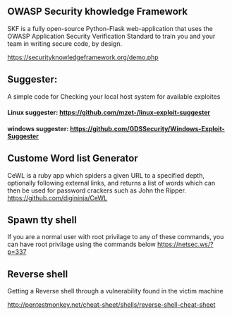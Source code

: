## OWASP Security khowledge Framework
SKF is a fully open-source Python-Flask web-application that uses the OWASP Application Security Verification Standard to train you and your team in writing secure code, by design.

https://securityknowledgeframework.org/demo.php

## Suggester:
A simple code for Checking your local host system for available exploites

#### Linux suggester: https://github.com/mzet-/linux-exploit-suggester

#### windows suggester: https://github.com/GDSSecurity/Windows-Exploit-Suggester

## Custome Word list Generator
CeWL is a ruby app which spiders a given URL to a specified depth, optionally following external links, and
returns a list of words which can then be used for password crackers such as John the Ripper.
https://github.com/digininja/CeWL


## Spawn tty shell

If you are a normal user with root privilage to any of these commands, you can have root privilage using the commands
below
https://netsec.ws/?p=337


## Reverse shell

Getting a Reverse shell through a vulnerability found in the victim machine

http://pentestmonkey.net/cheat-sheet/shells/reverse-shell-cheat-sheet

